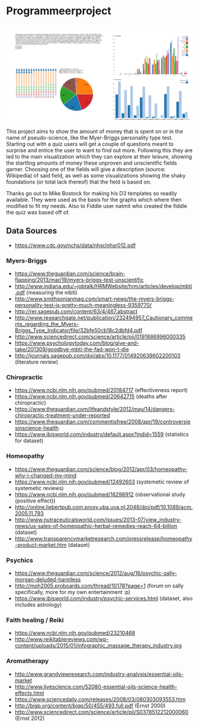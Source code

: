 # Programmeerproject

![screenshot](doc/Screenshot.jpg)

This project aims to show the amount of money that is spent on or in the name of pseudo-science, like the Myer-Briggs personality type test. Starting out with a quiz users will get a couple of questions meant to surprise and entice the user to want to find out more. Following this they are led to the main visualization which they can explore at their leisure, showing the startling amounts of money these unproven and unscientific fields garner. Choosing one of the fields will give a description (source: Wikipedia) of said field, as well as some visualizations showing the shaky foundations (or total lack thereof) that the field is based on.


Thanks go out to Mike Bostock for making his D3 templates so readily available. They were used as the basis for the graphs which where then modified to fit my needs. Also to Fiddle user natmit who created the fiddle the quiz was based off of.

## Data Sources

* https://www.cdc.gov/nchs/data/nhsr/nhsr012.pdf

### Myers-Briggs
* https://www.theguardian.com/science/brain-flapping/2013/mar/19/myers-briggs-test-unscientific
* http://www.indiana.edu/~jobtalk/HRMWebsite/hrm/articles/develop/mbti.pdf (measuring the mbti)
* http://www.smithsonianmag.com/smart-news/the-myers-briggs-personality-test-is-pretty-much-meaningless-9359770/
* http://rer.sagepub.com/content/63/4/467.abstract
* http://www.researchgate.net/publication/232494957_Cautionary_comments_regarding_the_Myers-Briggs_Type_Indicator/file/32bfe50cb18c2dbfd4.pdf
* http://www.sciencedirect.com/science/article/pii/0191886996000335
* https://www.psychologytoday.com/blog/give-and-take/201309/goodbye-mbti-the-fad-won-t-die
* http://journals.sagepub.com/doi/abs/10.1177/014920639602200103 (literature review)

### Chiropractic

* https://www.ncbi.nlm.nih.gov/pubmed/20184717 (effectiveness report)
* https://www.ncbi.nlm.nih.gov/pubmed/20642715 (deaths after chiropractic)
* https://www.theguardian.com/lifeandstyle/2012/may/14/dangers-chiropractic-treatment-under-reported
* https://www.theguardian.com/commentisfree/2008/apr/19/controversiesinscience-health
* https://www.ibisworld.com/industry/default.aspx?indid=1559 (statistics for dataset)

### Homeopathy

* https://www.theguardian.com/science/blog/2012/apr/03/homeopathy-why-i-changed-my-mind
* https://www.ncbi.nlm.nih.gov/pubmed/12492603 (systemetic review of systemetic reviews)
* https://www.ncbi.nlm.nih.gov/pubmed/16296912 (observational study (positive effect))
* http://online.liebertpub.com.proxy.uba.uva.nl:2048/doi/pdf/10.1089/acm.2005.11.793
* http://www.nutraceuticalsworld.com/issues/2013-07/view_industry-news/us-sales-of-homeopathic-herbal-remedies-reach-64-billion (dataset)
* http://www.transparencymarketresearch.com/pressrelease/homeopathy-product-market.htm (dataset)

### Psychics
* https://www.theguardian.com/science/2012/aug/16/psychic-sally-morgan-deluded-harmless
* http://moh2005.proboards.com/thread/10178?page=1 (forum on sally specifically, more for my own entertainment :p)
* https://www.ibisworld.com/industry/psychic-services.html (dataset, also includes astrology)

### Faith healing / Reiki
* https://www.ncbi.nlm.nih.gov/pubmed/23210468
* http://www.reikitablereviews.com/wp-content/uploads/2015/01/infographic_massage_therapy_industry.jpg

### Aromatherapy
* http://www.grandviewresearch.com/industry-analysis/essential-oils-market
* http://www.livescience.com/52080-essential-oils-science-health-effects.html
* https://www.sciencedaily.com/releases/2008/03/080303093553.htm
* http://bjgp.org/content/bjgp/50/455/493.full.pdf (Ernst 2000)
* http://www.sciencedirect.com/science/article/pii/S0378512212000060 (Ernst 2012)
